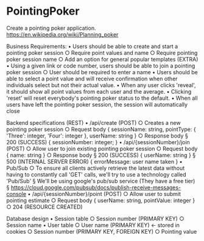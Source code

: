 # PointingPoker
Create a pointing poker application. https://en.wikipedia.org/wiki/Planning_poker

Business Requirements:
	• Users should be able to create and start a pointing poker session
		○ Require point values and name
		○ Require pointing poker session name
		○ Add an option for general popular templates (EXTRA)
	• Using a given link or code number, users should be able to join a pointing poker session
		○ User should be required to enter a name
	• Users should be able to select a point value and will receive confirmation when other individuals select but not their actual value.
	• When any user clicks 'reveal', it should show all point values from each user and the average.
	• Clicking 'reset' will reset everybody's pointing poker status to the default. 
	• When all users have left the pointing poker session, the session will automatically close

Backend specifications (REST)
	• /api/create (POST)
		○ Creates a new pointing poker session
		○ Request body
		{
			sessionName: string,
			pointType: {
				'Three': integer,
				'Four': integer
			},
			userName: string
		}
		○ Response body
			§ 200 (SUCCESS)
		{
			sessionNumber: integer;
		}
	• /api/{sessionNumber}/join (POST)
		○ Allow user to join existing pointing poker session
		○ Request body
		{
			name: string
		}
		○ Response body
			§ 200 (SUCCESS)
		{
			userName: string
		}
			§ 500 (INTERNAL SERVER ERROR)
		{
			errorMessage: user name taken
		}
	• Pub/Sub
		○ To ensure all clients actively retrieve the latest data without having to constantly call 'GET' calls, we'll try to use a technology called 'Pub/Sub'
			§ We'll be using google's pub/sub service (They have a free tier)
			§ https://cloud.google.com/pubsub/docs/publish-receive-messages-console
	• /api/{sessionNumber}/point (POST)
		○ Allow user to submit pointing estimate
		○ Request body
		{
			userName: string,
			pointValue:  integer
		}
		○ 204 (RESOURCE CREATED)

Database design
	• Session table
		○ Session number (PRIMARY KEY)
		○ Session name
	• User table
		○ User name (PRIMARY KEY) <- stored in cookies
		○ Session number (PRIMARY KEY, FOREIGN KEY)
		○ Pointing value

